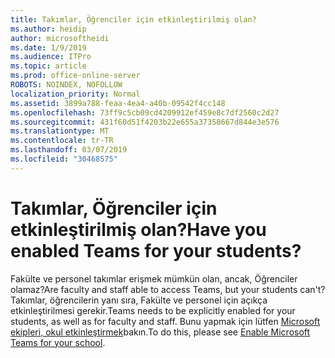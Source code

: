 ```yaml
---
title: Takımlar, Öğrenciler için etkinleştirilmiş olan?
ms.author: heidip
author: microsoftheidi
ms.date: 1/9/2019
ms.audience: ITPro
ms.topic: article
ms.prod: office-online-server
ROBOTS: NOINDEX, NOFOLLOW
localization_priority: Normal
ms.assetid: 3899a788-feaa-4ea4-a40b-09542f4cc148
ms.openlocfilehash: 73ff9c5cb09cd4209912ef459e8c7df2560c2d27
ms.sourcegitcommit: 431f60d51f4203b22e655a37358667d844e3e576
ms.translationtype: MT
ms.contentlocale: tr-TR
ms.lasthandoff: 03/07/2019
ms.locfileid: "30468575"
---
```

# <a name="have-you-enabled-teams-for-your-students"></a><span data-ttu-id="70a12-102">Takımlar, Öğrenciler için etkinleştirilmiş olan?</span><span class="sxs-lookup"><span data-stu-id="70a12-102">Have you enabled Teams for your students?</span></span>


<span data-ttu-id="70a12-103">Fakülte ve personel takımlar erişmek mümkün olan, ancak, Öğrenciler olamaz?</span><span class="sxs-lookup"><span data-stu-id="70a12-103">Are faculty and staff able to access Teams, but your students can't?</span></span> <span data-ttu-id="70a12-104">Takımlar, öğrencilerin yanı sıra, Fakülte ve personel için açıkça etkinleştirilmesi gerekir.</span><span class="sxs-lookup"><span data-stu-id="70a12-104">Teams needs to be explicitly enabled for your students, as well as for faculty and staff.</span></span> <span data-ttu-id="70a12-105">Bunu yapmak için lütfen [Microsoft ekipleri, okul etkinleştirmek](https://docs.microsoft.com/education/get-started/enable-microsoft-teams)bakın.</span><span class="sxs-lookup"><span data-stu-id="70a12-105">To do this, please see [Enable Microsoft Teams for your school](https://docs.microsoft.com/education/get-started/enable-microsoft-teams).</span></span>
  

